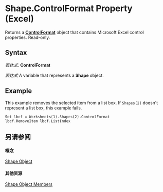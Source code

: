 
# Shape.ControlFormat Property (Excel)

Returns a  **[ControlFormat](fafc6e6b-641c-2179-0789-d86c2718b3c0.md)** object that contains Microsoft Excel control properties. Read-only.


## Syntax

 _表达式_. **ControlFormat**

 _表达式_ A variable that represents a **Shape** object.


## Example

This example removes the selected item from a list box. If  `Shapes(2)` doesn't represent a list box, this example fails.


```
Set lbcf = Worksheets(1).Shapes(2).ControlFormat 
lbcf.RemoveItem lbcf.ListIndex
```


## 另请参阅


#### 概念


[Shape Object](8f01fcd1-b7d9-5216-2de5-40fb6648a403.md)
#### 其他资源


[Shape Object Members](http://msdn.microsoft.com/library/0fed7136-4228-6c32-507d-3bd36aa56d9a%28Office.15%29.aspx)